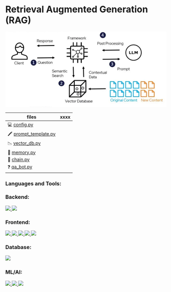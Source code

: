 # Retrieval Augmented Generation (RAG)



![This is an image](https://github.com/SilvanaJ90/ML-Portfolio/blob/main/img/rag.png)

| files                                                                                                                           | xxxx                                                                                                               |
| -------------------------------------------------------------------------------------------------------------------------------- | -------------------------------------------------------------------------------------------------------------------- |
| 💻 [config.py](https://github.com/SilvanaJ90/ML-Portfolio/blob/main/elegance/myapp/chatbot/config.py)|  | 
| 🖍 [prompt_template.py](https://github.com/SilvanaJ90/ML-Portfolio/blob/main/elegance/myapp/chatbot/prompt_template.py) | |
| 📉 [vector_db.py](https://github.com/SilvanaJ90/ML-Portfolio/blob/main/elegance/myapp/chatbot/vector_db.py)| |
| 🧠 [memory.py](https://github.com/SilvanaJ90/ML-Portfolio/blob/main/elegance/myapp/chatbot/memory.py)  |   |
| 📎 [chain.py](https://github.com/SilvanaJ90/ML-Portfolio/blob/main/elegance/myapp/chatbot/chain.py) |  |
| ❓ [qa_bot.py](https://github.com/SilvanaJ90/ML-Portfolio/blob/main/elegance/myapp/chatbot/qa_bot.py) |   |







<h3 align="left">Languages and Tools:</h3>
<h3 align="left">Backend:</h3>
<p align="left"> <a href="https://www.djangoproject.com/" target="_blank" rel="noreferrer"> <img src="https://img.shields.io/badge/Django-092E20?style=for-the-badge&logo=django&logoColor=green"/> </a> <a href="https://www.python.org" target="_blank" rel="noreferrer"> <img src="https://img.shields.io/badge/Python-FFD43B?style=for-the-badge&logo=python&logoColor=blue"/> </a> </p>

<h3 align="left">Frontend:</h3>
 <p align="left"><a href="" target="_blank" rel="noreferrer"> <img src="https://img.shields.io/badge/CSS3-1572B6?style=for-the-badge&logo=css3&logoColor=white"/> </a> <a href="" target="_blank" rel="noreferrer"> <img src="https://img.shields.io/badge/HTML5-E34F26?style=for-the-badge&logo=html5&logoColor=white"/> </a><a href="" target="_blank" rel="noreferrer"> <img src="https://img.shields.io/badge/Bootstrap-563D7C?style=for-the-badge&logo=bootstrap&logoColor=white"/> </a>
 </a><a href="" target="_blank" rel="noreferrer"> <img src="https://img.shields.io/badge/jQuery-0769AD?style=for-the-badge&logo=jquery&logoColor=white"/> </a><a href="" target="_blank" rel="noreferrer"> <img src="https://img.shields.io/badge/React-20232A?style=for-the-badge&logo=react&logoColor=61DAFB"/> </a></p>



<h3 align="left">Database:</h3>
<p align="left"><a href="https://www.postgresql.org" target="_blank" rel="noreferrer"> <img src="https://img.shields.io/badge/PostgreSQL-316192?style=for-the-badge&logo=postgresql&logoColor=white"/> </a>

<h3 align="left">ML/AI:</h3>
 <p align="left"><a href="https://www.langchain.com/" target="_blank" rel="noreferrer"> <img src="https://img.shields.io/badge/langchain-1C3C3C?style=for-the-badge&logo=langchain&logoColor=white"/> </a>
  <a href="https://gemini.google.com" target="_blank" rel="noreferrer"> <img src="https://img.shields.io/badge/Google%20Gemini-8E75B2?style=for-the-badge&logo=googlegemini&logoColor=white"/> </a>
 <a href="https://huggingface.co/" target="_blank" rel="noreferrer"> <img src="https://img.shields.io/badge/-HuggingFace-FDEE21?style=for-the-badge&logo=HuggingFace&logoColor=black"/> </a></p>


